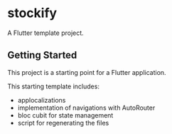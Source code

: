 # stockify

A Flutter template project.

## Getting Started

This project is a starting point for a Flutter application.

This starting template includes:
- applocalizations
- implementation of navigations with AutoRouter
- bloc cubit for state management
- script for regenerating the files
